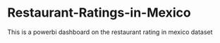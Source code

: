 # Restaurant-Ratings-in-Mexico
This is a powerbi dashboard on the restaurant rating in mexico dataset

